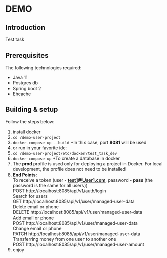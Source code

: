 # **DEMO**

## Introduction

Test task

## Prerequisites

The following technologies required:  

* Java 11  
* Postgres db  
* Spring boot 2  
* Ehcache  

## Building & setup 

Follow the steps below:

1. install docker  
2. `cd /demo-user-project`  
3. `docker-compose up --build` *In this case, port **8081** will be used  
4. or run in your favorite ide:  
5. `cd /demo-user-project/etc/docker/test_task_dev ` 
6. `docker-compose up` *To create a database in docker  
7. The **prod** profile is used only for deploying a project in Docker. For local development, the profile does not need to be installed    
8. **End Points:**  
   To receive a token (user - **test1@User1.com**, password - **pass** (the password is the same for all users))  
   POST http://localhost:8085/api/v1/auth/login  
   Search for users  
   GET http://localhost:8085/api/v1/user/managed-user-data  
   Delete email or phone  
   DELETE http://localhost:8085/api/v1/user/managed-user-data  
   Add email or phone  
   POST http://localhost:8085/api/v1/user/managed-user-data  
   Change email or phone  
   PATCH http://localhost:8085/api/v1/user/managed-user-data  
   Transferring money from one user to another one  
   POST http://localhost:8085/api/v1/user/managed-user-amount  
9. enjoy

